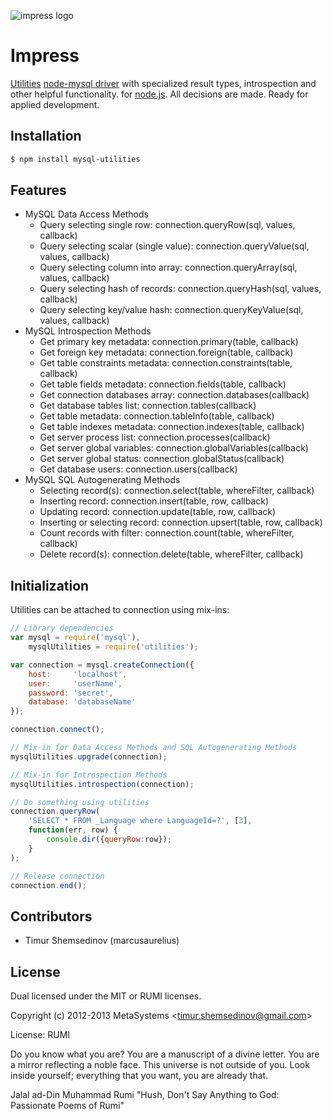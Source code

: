 ![impress logo](http://habrastorage.org/storage3/747/830/b17/747830b1782bd95f28b8d05eff8e05d9.jpg)

# Impress

[Utilities](https://github.com/tshemsedinov/node-mysql-utilities) [node-mysql driver](https://github.com/felixge/node-mysql) with specialized result types, introspection and other helpful functionality. for [node.js](http://nodejs.org). All decisions are made. Ready for applied development.

## Installation

```bash
$ npm install mysql-utilities
```

## Features

  - MySQL Data Access Methods
    - Query selecting single row: connection.queryRow(sql, values, callback)
    - Query selecting scalar (single value): connection.queryValue(sql, values, callback)
    - Query selecting column into array: connection.queryArray(sql, values, callback)
    - Query selecting hash of records: connection.queryHash(sql, values, callback)
    - Query selecting key/value hash: connection.queryKeyValue(sql, values, callback)
  - MySQL Introspection Methods
    - Get primary key metadata: connection.primary(table, callback)
    - Get foreign key metadata: connection.foreign(table, callback)
    - Get table constraints metadata: connection.constraints(table, callback)
    - Get table fields metadata: connection.fields(table, callback)
    - Get connection databases array: connection.databases(callback)
    - Get database tables list: connection.tables(callback)
    - Get table metadata: connection.tableInfo(table, callback)
    - Get table indexes metadata: connection.indexes(table, callback)
    - Get server process list: connection.processes(callback)
    - Get server global variables: connection.globalVariables(callback)
    - Get server global status: connection.globalStatus(callback)
    - Get database users: connection.users(callback)
  - MySQL SQL Autogenerating Methods
    - Selecting record(s): connection.select(table, whereFilter, callback)
    - Inserting record: connection.insert(table, row, callback)
    - Updating record: connection.update(table, row, callback)
    - Inserting or selecting record: connection.upsert(table, row, callback)
    - Count records with filter: connection.count(table, whereFilter, callback)
    - Delete record(s): connection.delete(table, whereFilter, callback)

## Initialization

  Utilities can be attached to connection using mix-ins:

```js
// Library dependencies
var mysql = require('mysql'),
	mysqlUtilities = require('utilities');

var connection = mysql.createConnection({
	host:     'localhost',
	user:     'userName',
	password: 'secret',
	database: 'databaseName'
});

connection.connect();

// Mix-in for Data Access Methods and SQL Autogenerating Methods
mysqlUtilities.upgrade(connection);

// Mix-in for Introspection Methods
mysqlUtilities.introspection(connection);

// Do something using utilities
connection.queryRow(
	'SELECT * FROM _Language where LanguageId=?', [3],
	function(err, row) {
		console.dir({queryRow:row});
	}
);

// Release connection
connection.end();
```

## Contributors

  - Timur Shemsedinov (marcusaurelius)

## License 

Dual licensed under the MIT or RUMI licenses.

Copyright (c) 2012-2013 MetaSystems &lt;timur.shemsedinov@gmail.com&gt;

License: RUMI

Do you know what you are?
You are a manuscript of a divine letter.
You are a mirror reflecting a noble face.
This universe is not outside of you.
Look inside yourself;
everything that you want,
you are already that.

Jalal ad-Din Muhammad Rumi
"Hush, Don't Say Anything to God: Passionate Poems of Rumi"
